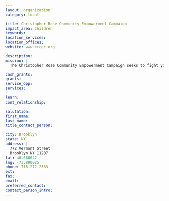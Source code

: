```yaml
---
layout: organization
category: local

title: Christopher Rose Community Empowerment Campaign
impact_area: Children
keywords: 
location_services: 
location_offices: 
website: www.crcec.org

description: 
mission: |
  The Christopher Rose Community Empowerment Campaign seeks to fight youth violence by raising community awareness and creating solutions by offering positive alternatives.

cash_grants: 
grants: 
service_opp: 
services: 

learn: 
cont_relationship: 

salutation: 
first_name: 
last_name: 
title_contact_person: 

city: Brooklyn
state: NY
address: |
  772 Vermont Street  
  Brooklyn NY 11207
lat: 40.660642
lng: -73.890025
phone: 718-272-2363
ext: 
fax: 
email: 
preferred_contact: 
contact_person_intro: 
---
```


